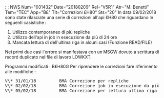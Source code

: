  :  : NWS Num="001432" Date="20180209" Rel="V5R1" Atr="M. Benetti" Tem="TEC" App="B£" Tit="Correzioni £H80" Sts="20"
In data 09/02/2018 sono state rilasciate una serie di correzioni all'api £H80 che riguardano le seguenti casistiche : 
<ol>
<li>Utilizzo contemporaneo di più repliche</li>
<li>Utilizzo dell'api in job in esecuzione da più di 24 ore</li>
<li>Mancata lettura di dell'ultima riga in alcuni casi (Funzione READ/FILE)</li> </ol>

Nei primi due casi l'errore si manifestava con un MSGW dovuto a scrittura di record duplicato nel file di lavoro LOWKXT.

Programmi modificati :  B£H80G
Per riprendere le correzioni fare riferimento alle modifiche : 
<pre>
V\* 31/01/18         BMA Correzione per repliche
V\* 02/02/18         BMA Correzione job in esecuzione da più di 24 ore
V\* 05/02/18         BMA Correzione per lettura ultima riga
</pre>
